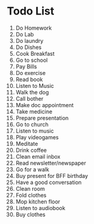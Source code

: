# Todo List
1. Do Homework
2. Do Lab
3. Do laundry 
4. Do Dishes
5. Cook Breakfast
6. Go to school
7. Pay Bills
8. Do exercise
9. Read book
10. Listen to Music
11. Walk the dog
12. Call bother
13. Make doc appointment
14. Take medicine
15. Prepare presentation
16. Go to church
17. Listen to music
18. Play videogames
19. Meditate
20. Drink coffee
21. Clean email inbox
22. Read newsletter/newspaper
23. Go for a walk
24. Buy present for BFF birthday
25. Have a good conversation 
26. Clean room
27. Fold clothes
28. Mop kitchen floor
29. Listen to audiobook
30. Buy clothes 

